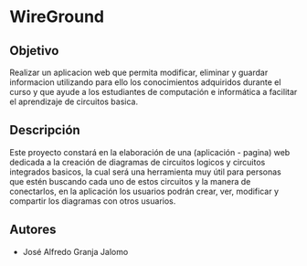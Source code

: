 # WireGround

## Objetivo
Realizar un aplicacion web que permita modificar, eliminar y guardar informacion utilizando para ello los conocimientos adquiridos durante el curso y que ayude a los estudiantes de computación e informática a facilitar el aprendizaje de circuitos basica.

## Descripción
Este proyecto constará en la elaboración de una (aplicación - pagina) web dedicada a la creación de diagramas de circuitos logicos y circuitos integrados basicos, la cual será una herramienta muy útil para personas que estén buscando cada uno de estos circuitos y la manera de conectarlos, en la aplicación los usuarios podrán crear, ver, modificar y compartir los diagramas con otros usuarios.

## Autores
- José Alfredo Granja Jalomo


